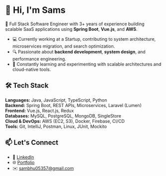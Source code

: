 # 👋 Hi, I'm Sams

🚀 Full Stack Software Engineer with 3+ years of experience building scalable SaaS applications using **Spring Boot**, **Vue.js**, and **AWS**.

- 💻 Currently working at a Startup, contributing to system architecture, microservices migration, and search optimization.
- 🔍 Passionate about **backend development**, **system design**, and performance engineering.
- 🧠 Constantly learning and experimenting with scalable architectures and cloud-native tools.

## 🛠️ Tech Stack

**Languages:** Java, JavaScript, TypeScript, Python  
**Backend:** Spring Boot, REST APIs, Microservices, Laravel (Lumen)  
**Frontend:** Vue.js, React.js, Redux  
**Databases:** MySQL, PostgreSQL, MongoDB, SingleStore  
**Cloud & DevOps:** AWS (EC2, S3), Docker, Firebase, CI/CD  
**Tools:** Git, IntelliJ, Postman, Linux, JUnit, Mockito

<!-- Add more project summaries here -->

## 📫 Let's Connect
- 📍 [LinkedIn](https://linkedin.com/in/sams25)
- 🌐 [Portfolio](https://github.com/Sambhunath-Sahoo)
- ✉️ sambhu05357@gmail.com
